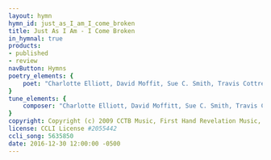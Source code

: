 ```yaml
---
layout: hymn
hymn_id: just_as_I_am_I_come_broken
title: Just As I Am - I Come Broken
in_hymnal: true
products:
- published
- review
navButton: Hymns
poetry_elements: {
    poet: "Charlotte Elliott, David Moffit, Sue C. Smith, Travis Cottrell, William Batchelder Bradbury"
}
tune_elements: {
    composer: "Charlotte Elliott, David Moffitt, Sue C. Smith, Travis Cottrell, William Batchelder Bradbury"
}
copyright: Copyright (c) 2009 CCTB Music, First Hand Revelation Music, Universal Music - Brentwood Benson Publishing
license: CCLI License #2055442
ccli_song: 5635850
date: 2016-12-30 12:00:00 -0500
---
```

